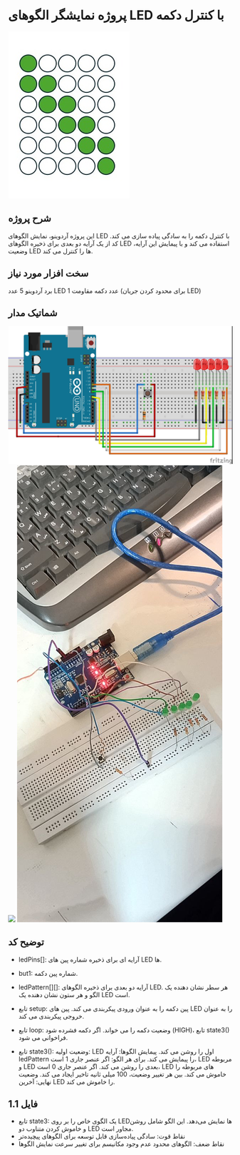# پروژه نمایشگر الگوهای LED با کنترل دکمه
![](https://github.com/vahidseyyedi/microProcessor/blob/main/04%20Laboratory/exercise%201/src/Slide1.JPG)
## شرح پروژه
این پروژه آردوینو، نمایش الگوهای LED با کنترل دکمه را به سادگی پیاده سازی می کند. کد از یک آرایه دو بعدی برای ذخیره الگوهای LED استفاده می کند و با پیمایش این آرایه، وضعیت LED ها را کنترل می کند.

## سخت افزار مورد نیاز
برد آردوینو
5 عدد LED
1 عدد دکمه
مقاومت (برای محدود کردن جریان LED)

## شماتیک مدار
![](https://github.com/vahidseyyedi/microProcessor/blob/main/04%20Laboratory/exercise%201/src/map%201.jpg)
![](https://github.com/vahidseyyedi/microProcessor/blob/main/04%20Laboratory/exercise%201/src/1.3.gif)
![](https://github.com/vahidseyyedi/microProcessor/blob/main/04%20Laboratory/exercise%201/src/1.1.jpg)


## توضیح کد

* ledPins[]: آرایه ای برای ذخیره شماره پین های LED ها.
* but1: شماره پین دکمه.
* ledPattern[][]: آرایه دو بعدی برای ذخیره الگوهای LED. هر سطر نشان دهنده یک الگو و هر ستون نشان دهنده یک LED است.
* تابع setup:
پین دکمه را به عنوان ورودی پیکربندی می کند.
پین های LED را به عنوان خروجی پیکربندی می کند.

* تابع loop:
وضعیت دکمه را می خواند.
اگر دکمه فشرده شود (HIGH)، تابع state3() فراخوانی می شود.

* تابع state3():
وضعیت اولیه: LED اول را روشن می کند.
پیمایش الگوها:
آرایه ledPattern را پیمایش می کند.
برای هر الگو:
اگر عنصر جاری 1 است، LED مربوطه و LED بعدی را روشن می کند.
اگر عنصر جاری 0 است، LED های مربوطه را خاموش می کند.
بین هر تغییر وضعیت، 100 میلی ثانیه تاخیر ایجاد می کند.
وضعیت نهایی: آخرین LED را خاموش می کند.

## فایل 1.1
* تابع state3:
یک الگوی خاص را بر روی LEDها نمایش می‌دهد. این الگو شامل روشن و خاموش کردن متناوب دو LED مجاور است.
* نقاط قوت:
سادگی پیاده‌سازی
قابل توسعه برای الگوهای پیچیده‌تر
* نقاط ضعف:
الگوهای محدود
عدم وجود مکانیسم برای تغییر سرعت نمایش الگوها
